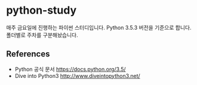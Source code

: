 # python-study
매주 금요일에 진행하는 파이썬 스터디입니다.
Python 3.5.3 버전을 기준으로 합니다.
폴더별로 주차를 구분해놨습니다. 

## References
- Python 공식 문서 https://docs.python.org/3.5/
- Dive into Python3 http://www.diveintopython3.net/
